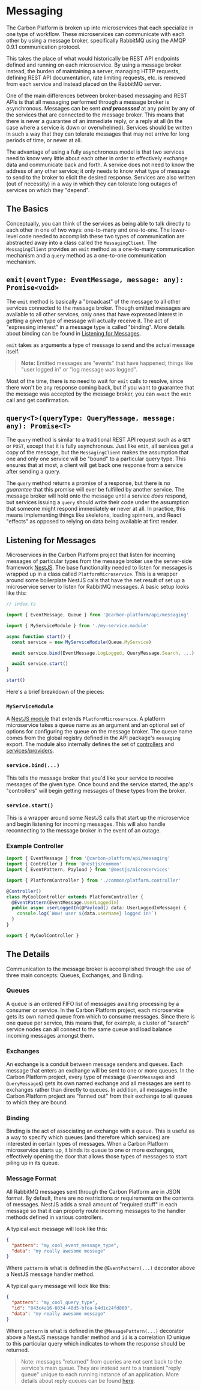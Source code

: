 # Messaging

The Carbon Platform is broken up into microservices that each specialize in one type of workflow.
These microservices can communicate with each other by using a message broker, specifically RabbitMQ
using the AMQP 0.9.1 communication protocol.

This takes the place of what would historically be REST API endpoints defined and running on each
microservice. By using a message broker instead, the burden of maintaining a server, managing HTTP
requests, defining REST API documentation, rate limiting requests, etc. is removed from each service
and instead placed on the RabbitMQ server.

One of the main differences between broker-based messaging and REST APIs is that all messaging
performed through a message broker is asynchronous. Messages can be sent _**and processed**_ at any
point by any of the services that are connected to the message broker. This means that there is
never a guarantee of an immediate reply, or a reply at all (in the case where a service is down or
overwhelmed). Services should be written in such a way that they can tolerate messages that may not
arrive for long periods of time, or never at all.

The advantage of using a fully asynchronous model is that two services need to know very little
about each other in order to effectively exchange data and communicate back and forth. A service
does not need to know the address of any other service; it only needs to know what type of message
to send to the broker to elicit the desired response. Services are also written (out of necessity)
in a way in which they can tolerate long outages of services on which they "depend".

## The Basics

Conceptually, you can think of the services as being able to talk directly to each other in one of
two ways: one-to-many and one-to-one. The lower-level code needed to accomplish these two types of
communication are abstracted away into a class called the `MessagingClient`. The `MessagingClient`
provides an `emit` method as a one-to-many communication mechanism and a `query` method as a
one-to-one communication mechanism.

## `emit(eventType: EventMessage, message: any): Promise<void>`

The `emit` method is basically a "broadcast" of the message to all other services connected to the
message broker. Though emitted messages are available to all other services, only ones that have
expressed interest in getting a given type of message will actually receive it. The act of
"expressing interest" in a message type is called "binding". More details about binding can be found
in [Listening for Messages](#listening-for-messages).

`emit` takes as arguments a type of message to send and the actual message itself.

> **Note:** Emitted messages are "events" that have happened; things like "user logged in" or "log
> message was logged".

Most of the time, there is no need to wait for `emit` calls to resolve, since there won't be any
response coming back, but if you want to guarantee that the message was accepted by the message
broker, you can `await` the `emit` call and get confirmation.

## `query<T>(queryType: QueryMessage, message: any): Promise<T>`

The `query` method is similar to a traditional REST API request such as a `GET` or `POST`, except
that it is fully asynchronous. Just like `emit`, all services get a copy of the message, but the
`MessagingClient` makes the assumption that one and only one service will be "bound" to a particular
query type. This ensures that at most, a client will get back one response from a service after
sending a query.

The `query` method returns a promise of a response, but there is no _guarantee_ that this promise
will ever be fulfilled by another service. The message broker will hold onto the message until a
service _does_ respond, but services issuing a `query` should write their code under the assumption
that someone might respond immediately **or** never at all. In practice, this means implementing
things like skeletons, loading spinners, and React "effects" as opposed to relying on data being
available at first render.

## Listening for Messages

Microservices in the Carbon Platform project that listen for incoming messages of particular types
from the message broker use the server-side framework [NestJS](https://nestjs.com/). The base
functionality needed to listen for messages is wrapped up in a class called `PlatformMicroservice`.
This is a wrapper around some boilerplate NestJS calls that have the net result of set up a
microservice server to listen for RabbitMQ messages. A basic setup looks like this:

```ts
// index.ts

import { EventMessage, Queue } from '@carbon-platform/api/messaging'

import { MyServiceModule } from './my-service.module'

async function start() {
  const service = new MyServiceModule(Queue.MyService)

  await service.bind(EventMessage.LogLogged, QueryMessage.Search, ...)

  await service.start()
}

start()
```

Here's a brief breakdown of the pieces:

### `MyServiceModule`

A [NestJS module](https://docs.nestjs.com/modules) that extends `PlatformMicroservice`. A platform
microservice takes a queue name as an argument and an optional set of options for configuring the
queue on the message broker. The queue name comes from the global registry defined in the API
package's `messaging` export. The module also internally defines the set of
[controllers](https://docs.nestjs.com/controllers) and
[services/providers](https://docs.nestjs.com/providers).

### `service.bind(...)`

This tells the message broker that you'd like your service to receive messages of the given type.
Once bound and the service started, the app's "controllers" will begin getting messages of these
types from the broker.

### `service.start()`

This is a wrapper around some NestJS calls that start up the microservice and begin listening for
incoming messages. This will also handle reconnecting to the message broker in the event of an
outage.

### Example Controller

```ts
import { EventMessage } from '@carbon-platform/api/messaging'
import { Controller } from '@nestjs/common'
import { EventPattern, Payload } from '@nestjs/microservices'

import { PlatformController } from './common/platform.controller'

@Controller()
class MyCoolController extends PlatformController {
  @EventPattern(EventMessage.UserLoggedIn)
  public async userLoggedIn(@Payload() data: UserLoggedInMessage) {
    console.log(`Wow! user ${data.userName} logged in!`)
  }
}

export { MyCoolController }
```

## The Details

Communication to the message broker is accomplished through the use of three main concepts: Queues,
Exchanges, and Binding.

### Queues

A queue is an ordered FIFO list of messages awaiting processing by a consumer or service. In the
Carbon Platform project, each microservice gets its own named queue from which to consume messages.
Since there is one queue per service, this means that, for example, a cluster of "search" service
nodes can all connect to the same queue and load balance incoming messages amongst them.

### Exchanges

An exchange is a conduit between message senders and queues. Each message that enters an exchange
will be sent to one or more queues. In the Carbon Platform project, every type of message
(`EventMessage`s and `QueryMessage`s) gets its own named exchange and all messages are sent to
exchanges rather than directly to queues. In addition, all messages in the Carbon Platform project
are "fanned out" from their exchange to all queues to which they are bound.

### Binding

Binding is the act of associating an exchange with a queue. This is useful as a way to specify which
queues (and therefore which services) are interested in certain types of messages. When a Carbon
Platform microservice starts up, it binds its queue to one or more exchanges, effectively opening
the door that allows those types of messages to start piling up in its queue.

### Message Format

All RabbitMQ messages sent through the Carbon Platform are in JSON format. By default, there are no
restrictions or requirements on the contents of messages. NestJS adds a small amount of "required
stuff" in each message so that it can properly route incoming messages to the handler methods
defined in various controllers.

A typical `emit` message will look like this:

```json
{
  "pattern": "my_cool_event_message_type",
  "data": "my really awesome message"
}
```

Where `pattern` is what is defined in the `@EventPattern(...)` decorator above a NestJS message
handler method.

A typical `query` message will look like this:

```json
{
  "pattern": "my_cool_query_type",
  "id": "843c4a16-6034-40d5-bfea-b4d1c24fd860",
  "data": "my really awesome message"
}
```

Where `pattern` is what is defined in the `@MessagePattern(...)` decorator above a NestJS message
handler method and `id` is a correlation ID unique to this particular query which indicates to whom
the response should be returned.

> Note: messages "returned" from queries are not sent back to the service's main queue. They are
> instead sent to a transient "reply queue" unique to each running instance of an application. More
> details about reply queues can be found
> [here](https://www.rabbitmq.com/tutorials/tutorial-six-javascript.html).
